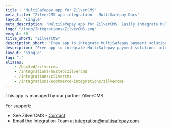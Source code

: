 ```yaml
---
title : "MultiSafepay app for ZilverCMS"
meta_title: "ZilverCMS app integration - MultiSafepay Docs"
layout: 'single'
meta_description: "MultiSafepay app for ZilverCMS. Easily integrate MultiSafepay payment solutions into your ZilverCMS platform with the free app"
logo: "/logo/Integrations/ZilverCMS.svg"
weight: 30
title_short: "ZilverCMS"
description_short: "Free app to integrate MultiSafepay payment solutions into your ZilverCMS platform"
description: "Free app to integrate MultiSafepay payment solutions into your ZilverCMS platform."
layout: 'single'
faq: "."
aliases: 
    - /hosted/zilvercms
    - /integrations/hosted/zilvercms
    - /integrations/zilvercms
    - /integrations/ecommerce-integrations/zilvercms
---
```


This app is managed by our partner ZilverCMS. 

For support: 

- See ZilverCMS - [Contact](https://www.zilvercms.nl/contact)
- Email the Integration Team at <integration@multisafepay.com>